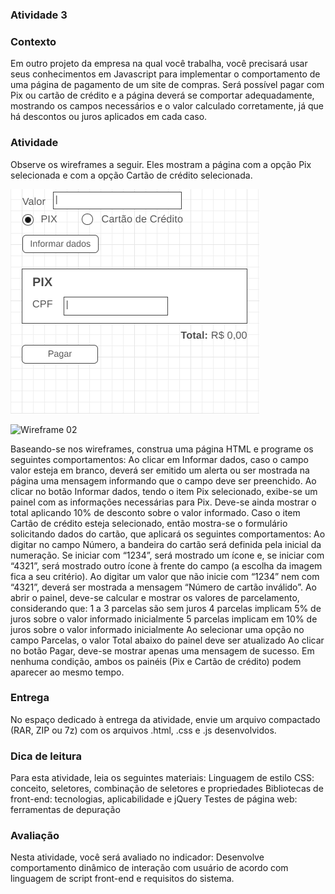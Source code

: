 ### Atividade 3
 
### Contexto
Em outro projeto da empresa na qual você trabalha, você precisará usar seus conhecimentos em Javascript para implementar o comportamento de uma página de pagamento de um site de compras. Será possível pagar com Pix ou cartão de crédito e a página deverá se comportar adequadamente, mostrando os campos necessários e o valor calculado corretamente, já que há descontos ou juros aplicados em cada caso.
 
### Atividade
Observe os wireframes a seguir. Eles mostram a página com a opção Pix selecionada e com a opção Cartão de crédito selecionada.

![Wireframe 01]( ./Wireframes/wire-ativ3-1.png )

![Wireframe 02]( ./Wireframe/wire-ativ3-2.png )


Baseando-se nos wireframes, construa uma página HTML e programe os seguintes comportamentos:
Ao clicar em Informar dados, caso o campo valor esteja em branco, deverá ser emitido um alerta ou ser mostrada na página uma mensagem informando que o campo deve ser preenchido.
Ao clicar no botão Informar dados, tendo o item Pix selecionado, exibe-se um painel com as informações necessárias para Pix. Deve-se ainda mostrar o total aplicando 10% de desconto sobre o valor informado.
Caso o item Cartão de crédito esteja selecionado, então mostra-se o formulário solicitando dados do cartão, que aplicará os seguintes comportamentos:
Ao digitar no campo Número, a bandeira do cartão será definida pela inicial da numeração. Se iniciar com “1234”, será mostrado um ícone e, se iniciar com “4321”, será mostrado outro ícone à frente do campo (a escolha da imagem fica a seu critério).
Ao digitar um valor que não inicie com “1234” nem com “4321”, deverá ser mostrada a mensagem “Número de cartão inválido”.
Ao abrir o painel, deve-se calcular e mostrar os valores de parcelamento, considerando que:
1 a 3 parcelas são sem juros
4 parcelas implicam 5% de juros sobre o valor informado inicialmente
5 parcelas implicam em 10% de juros sobre o valor informado inicialmente
Ao selecionar uma opção no campo Parcelas, o valor Total abaixo do painel deve ser atualizado
Ao clicar no botão Pagar, deve-se mostrar apenas uma mensagem de sucesso.
Em nenhuma condição, ambos os painéis (Pix e Cartão de crédito) podem aparecer ao mesmo tempo.
 
### Entrega
No espaço dedicado à entrega da atividade, envie um arquivo compactado (RAR, ZIP ou 7z) com os arquivos .html, .css e .js desenvolvidos.
 
### Dica de leitura
Para esta atividade, leia os seguintes materiais:
Linguagem de estilo CSS: conceito, seletores, combinação de seletores e propriedades
Bibliotecas de front-end: tecnologias, aplicabilidade e jQuery
Testes de página web: ferramentas de depuração
 
### Avaliação
Nesta atividade, você será avaliado no indicador:
Desenvolve comportamento dinâmico de interação com usuário de acordo com linguagem de script front-end e requisitos do sistema.
